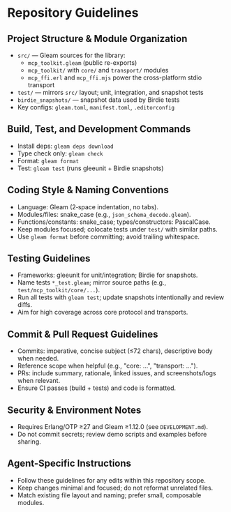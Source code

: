 # Repository Guidelines

## Project Structure & Module Organization
- `src/` — Gleam sources for the library:
  - `mcp_toolkit.gleam` (public re-exports)
  - `mcp_toolkit/` with `core/` and `transport/` modules
  - `mcp_ffi.erl` and `mcp_ffi.mjs` power the cross-platform stdio transport
- `test/` — mirrors `src/` layout; unit, integration, and snapshot tests
- `birdie_snapshots/` — snapshot data used by Birdie tests
- Key configs: `gleam.toml`, `manifest.toml`, `.editorconfig`

## Build, Test, and Development Commands
- Install deps: `gleam deps download`
- Type check only: `gleam check`
- Format: `gleam format`
- Test: `gleam test` (runs gleeunit + Birdie snapshots)

## Coding Style & Naming Conventions
- Language: Gleam (2‑space indentation, no tabs).
- Modules/files: snake_case (e.g., `json_schema_decode.gleam`).
- Functions/constants: snake_case; types/constructors: PascalCase.
- Keep modules focused; colocate tests under `test/` with similar paths.
- Use `gleam format` before committing; avoid trailing whitespace.

## Testing Guidelines
- Frameworks: gleeunit for unit/integration; Birdie for snapshots.
- Name tests `*_test.gleam`; mirror source paths (e.g., `test/mcp_toolkit/core/...`).
- Run all tests with `gleam test`; update snapshots intentionally and review diffs.
- Aim for high coverage across core protocol and transports.

## Commit & Pull Request Guidelines
- Commits: imperative, concise subject (≤72 chars), descriptive body when needed.
- Reference scope when helpful (e.g., "core: ...", "transport: ...").
- PRs: include summary, rationale, linked issues, and screenshots/logs when relevant.
- Ensure CI passes (build + tests) and code is formatted.

## Security & Environment Notes
- Requires Erlang/OTP ≥27 and Gleam ≥1.12.0 (see `DEVELOPMENT.md`).
- Do not commit secrets; review demo scripts and examples before sharing.

## Agent-Specific Instructions
- Follow these guidelines for any edits within this repository scope.
- Keep changes minimal and focused; do not reformat unrelated files.
- Match existing file layout and naming; prefer small, composable modules.
